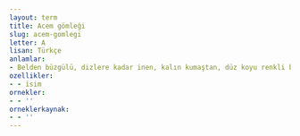 ```yaml
---
layout: term
title: Acem gömleği
slug: acem-gomlegi
letter: A
lisan: Türkçe
anlamlar:
- Belden büzgülü, dizlere kadar inen, kalın kumaştan, düz koyu renkli bir tür gömlek
ozellikler:
- - isim
ornekler:
- - ''
orneklerkaynak:
- - ''
---
```

